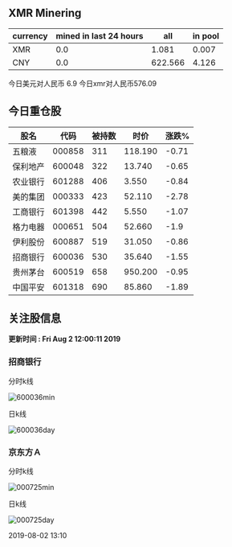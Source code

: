 ## XMR Minering

|currency|mined in last 24 hours|all|in pool|
|---|---|---|---|
|XMR|0.0|1.081|0.007|
|CNY|0.0|622.566|4.126|

今日美元对人民币 6.9	今日xmr对人民币576.09


## 今日重仓股 

|股名|代码|被持数|时价|涨跌%|
|---|---|---|---|---|
|五粮液|000858|311|118.190|-0.71|
|保利地产|600048|322|13.740|-0.65|
|农业银行|601288|406|3.550|-0.84|
|美的集团|000333|423|52.110|-2.78|
|工商银行|601398|442|5.550|-1.07|
|格力电器|000651|504|52.660|-1.9|
|伊利股份|600887|519|31.050|-0.86|
|招商银行|600036|530|35.640|-1.55|
|贵州茅台|600519|658|950.200|-0.95|
|中国平安|601318|690|85.860|-1.89|

## 关注股信息
**更新时间 : Fri Aug  2 12:00:11 2019**
### 招商银行 
分时k线

![600036min](http://image.sinajs.cn/newchart/min/n/sh600036.gif)

日k线

![600036day](http://image.sinajs.cn/newchart/daily/n/sh600036.gif)

### 京东方Ａ 
分时k线

![000725min](http://image.sinajs.cn/newchart/min/n/sz000725.gif)

日k线

![000725day](http://image.sinajs.cn/newchart/daily/n/sz000725.gif)

2019-08-02 13:10